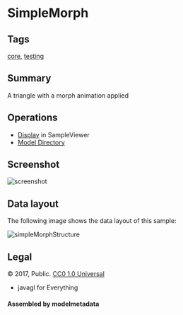 # SimpleMorph

## Tags

[core](../../Models-core.md), [testing](../../Models-testing.md)

## Summary

A triangle with a morph animation applied

## Operations

* [Display](https://github.khronos.org/glTF-Sample-Viewer-Release/?model=https://raw.GithubUserContent.com/KhronosGroup/glTF-Sample-Assets/main/./Models/SimpleMorph/glTF/SimpleMorph.gltf) in SampleViewer
* [Model Directory](./)

## Screenshot

![screenshot](screenshot/screenshot.png)

## Data layout

The following image shows the data layout of this sample:

![simpleMorphStructure](screenshot/simpleMorphStructure.png)




## Legal

&copy; 2017, Public. [CC0 1.0 Universal](https://creativecommons.org/publicdomain/zero/1.0/legalcode)

 - javagl for Everything

#### Assembled by modelmetadata